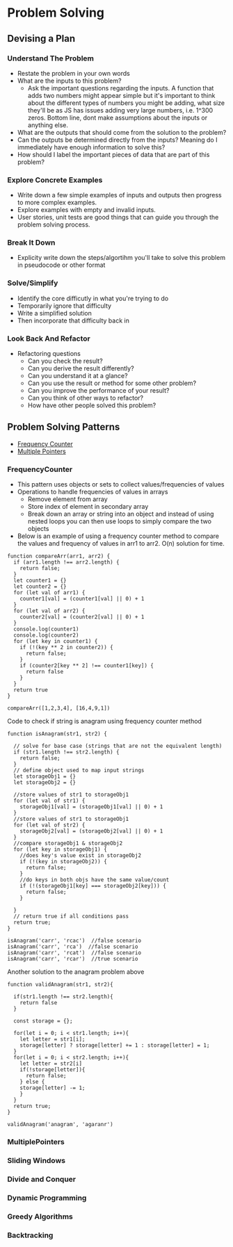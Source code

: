 # Problem Solving

## Devising a Plan

### Understand The Problem
* Restate the problem in your own words
* What are the inputs to this problem?
  * Ask the important questions regarding the inputs. A function that adds two numbers might appear simple but it's important to think about the different types of numbers you might be adding, what size they'll be as JS has issues adding very large numbers, i.e. 1^300 zeros. Bottom line, dont make assumptions about the inputs or anything else.
* What are the outputs that should come from the solution to the problem?
* Can the outputs be determined directly from the inputs? Meaning do I immediately have enough information to solve this?
* How should I label the important pieces of data that are part of this problem?

### Explore Concrete Examples
* Write down a few simple examples of inputs and outputs then progress to more complex examples. 
* Explore examples with empty and invalid inputs.
* User stories, unit tests are good things that can guide you through the problem solving process.
### Break It Down
* Explicity write down the steps/algortihm you'll take to solve this problem in pseudocode or other format

### Solve/Simplify
* Identify the core difficutly in what you're trying to do
* Temporarily ignore that difficulty
* Write a simplified solution
* Then incorporate that difficulty back in

### Look Back And Refactor
* Refactoring questions
  * Can you check the result?
  * Can you derive the result differently?
  * Can you understand it at a glance?
  * Can you use the result or method for some other problem?
  * Can you improve the performance of your result?
  * Can you think of other ways to refactor?
  * How have other people solved this problem?


## Problem Solving Patterns

* [Frequency Counter](#FrequencyCounter)
* [Multiple Pointers](#MultiplePointers)

### FrequencyCounter
* This pattern uses objects or sets to collect values/frequencies of values
* Operations to handle frequencies of values in arrays
  * Remove element from array
  * Store index of element in secondary array
  * Break down an array or string into an object and instead of using nested loops you can then use loops to simply compare the two objects
* Below is an example of using a frequency counter method to compare the values and frequency of values in arr1 to arr2. O(n) solution for time.

```
function compareArr(arr1, arr2) {
  if (arr1.length !== arr2.length) {
    return false;
  }
  let counter1 = {}
  let counter2 = {}
  for (let val of arr1) {
    counter1[val] = (counter1[val] || 0) + 1
  }
  for (let val of arr2) {
    counter2[val] = (counter2[val] || 0) + 1
  }
  console.log(counter1)
  console.log(counter2)
  for (let key in counter1) {
    if (!(key ** 2 in counter2)) {
      return false;
    }
    if (counter2[key ** 2] !== counter1[key]) {
      return false
    }
  }
  return true
}

compareArr([1,2,3,4], [16,4,9,1])
```
Code to check if string is anagram using frequency counter method
```
function isAnagram(str1, str2) {

  // solve for base case (strings that are not the equivalent length)
  if (str1.length !== str2.length) {
    return false;
  }
  // define object used to map input strings
  let storageObj1 = {}
  let storageObj2 = {}

  //store values of str1 to storageObj1
  for (let val of str1) {
    storageObj1[val] = (storageObj1[val] || 0) + 1
  }
  //store values of str1 to storageObj1
  for (let val of str2) {
    storageObj2[val] = (storageObj2[val] || 0) + 1
  }
  //compare storageObj1 & storageObj2
  for (let key in storageObj1) {
    //does key's value exist in storageObj2
    if (!(key in storageObj2)) {
      return false;
    }
    //do keys in both objs have the same value/count
    if (!(storageObj1[key] === storageObj2[key])) {
      return false;
    }

  }
  // return true if all conditions pass
  return true;
}

isAnagram('carr', 'rcac')  //false scenario
isAnagram('carr', 'rca')  //false scenario
isAnagram('carr', 'rcat')  //false scenario
isAnagram('carr', 'rcar')  //true scenario
```

Another solution to the anagram problem above

```
function validAnagram(str1, str2){

  if(str1.length !== str2.length){
    return false
  }

  const storage = {};

  for(let i = 0; i < str1.length; i++){
    let letter = str1[i];
    storage[letter] ? storage[letter] += 1 : storage[letter] = 1;
  }
  for(let i = 0; i < str2.length; i++){
    let letter = str2[i]
    if(!storage[letter]){
      return false;
    } else {
    storage[letter] -= 1;
    }
  }
  return true;
}

validAnagram('anagram', 'agaranr')
```
### MultiplePointers
### Sliding Windows
### Divide and Conquer
### Dynamic Programming
### Greedy Algorithms
### Backtracking

